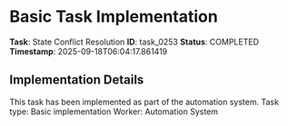 # Basic Task Implementation

**Task**: State Conflict Resolution
**ID**: task_0253
**Status**: COMPLETED
**Timestamp**: 2025-09-18T06:04:17.861419

## Implementation Details

This task has been implemented as part of the automation system.
Task type: Basic implementation
Worker: Automation System
